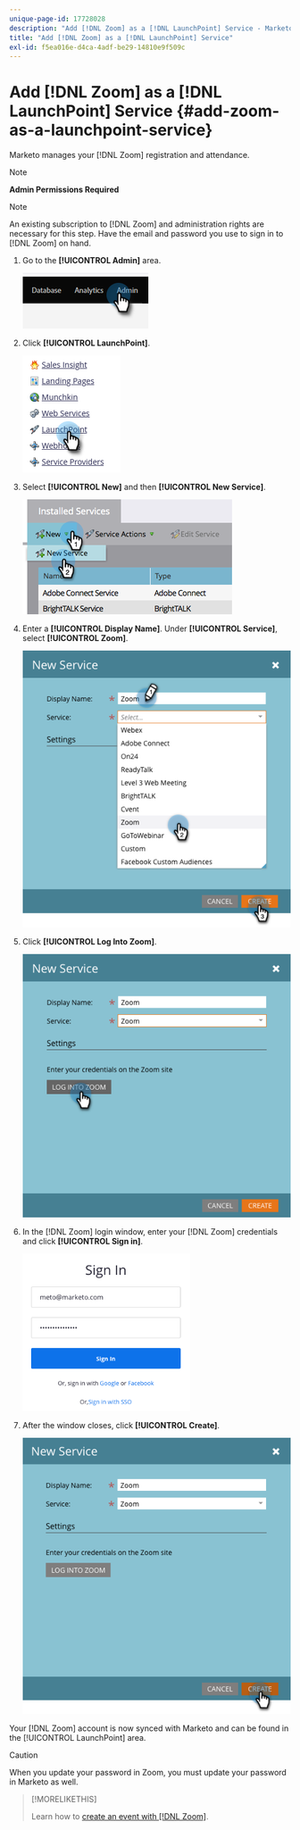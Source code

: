 ```yaml
---
unique-page-id: 17728028
description: "Add [!DNL Zoom] as a [!DNL LaunchPoint] Service - Marketo Docs - Product Documentation"
title: "Add [!DNL Zoom] as a [!DNL LaunchPoint] Service"
exl-id: f5ea016e-d4ca-4adf-be29-14810e9f509c
---
```

# Add [!DNL Zoom] as a [!DNL LaunchPoint] Service {#add-zoom-as-a-launchpoint-service}

Marketo manages your [!DNL Zoom] registration and attendance.

>[!NOTE]
>
>**Admin Permissions Required**

>[!NOTE]
>
>An existing subscription to [!DNL Zoom] and administration rights are necessary for this step. Have the email and password you use to sign in to [!DNL Zoom] on hand.

1. Go to the **[!UICONTROL Admin]** area.

   ![](assets/add-zoom-as-a-launchpoint-service-1.png)

1. Click **[!UICONTROL LaunchPoint]**.

   ![](assets/add-zoom-as-a-launchpoint-service-2.png)

1. Select **[!UICONTROL New]** and then **[!UICONTROL New Service]**.

   ![](assets/add-zoom-as-a-launchpoint-service-3.png)

1. Enter a **[!UICONTROL Display Name]**. Under **[!UICONTROL Service]**, select **[!UICONTROL Zoom]**.

   ![](assets/add-zoom-as-a-launchpoint-service-4.png)

1. Click **[!UICONTROL Log Into Zoom]**.

   ![](assets/add-zoom-as-a-launchpoint-service-5.png)

1. In the [!DNL Zoom] login window, enter your [!DNL Zoom] credentials and click **[!UICONTROL Sign in]**.

   ![](assets/add-zoom-as-a-launchpoint-service-6.png)

1. After the window closes, click **[!UICONTROL Create]**.

   ![](assets/add-zoom-as-a-launchpoint-service-7.png)

Your [!DNL Zoom] account is now synced with Marketo and can be found in the [!UICONTROL LaunchPoint] area.

>[!CAUTION]
>
>When you update your password in Zoom, you must update your password in Marketo as well.

>[!MORELIKETHIS]
>
>Learn how to [create an event with [!DNL Zoom]](/help/marketo/product-docs/demand-generation/events/create-an-event/create-an-event-with-zoom.md).

